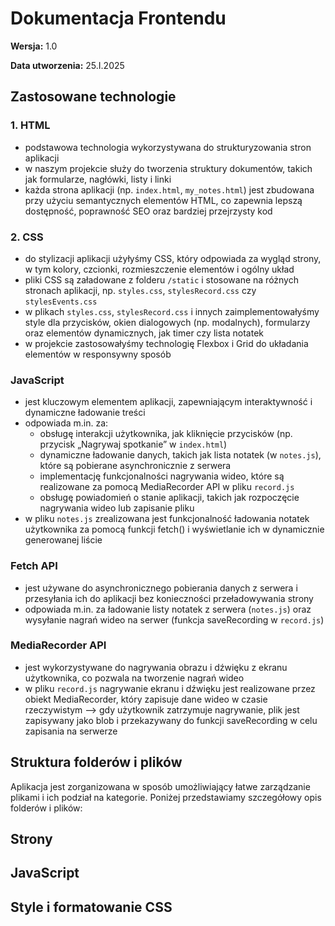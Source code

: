 # Dokumentacja Frontendu

**Wersja:** 1.0

**Data utworzenia:** 25.I.2025

## Zastosowane technologie

### 1. HTML

- podstawowa technologia wykorzystywana do strukturyzowania stron aplikacji
- w naszym projekcie służy do tworzenia struktury dokumentów, takich jak formularze, nagłówki, listy i linki
- każda strona aplikacji (np. `index.html`, `my_notes.html`) jest zbudowana przy użyciu semantycznych elementów HTML, co zapewnia lepszą dostępność, poprawność SEO oraz bardziej przejrzysty kod

### 2. CSS

- do stylizacji aplikacji użyłyśmy CSS, który odpowiada za wygląd strony, w tym kolory, czcionki, rozmieszczenie elementów i ogólny układ
- pliki CSS są załadowane z folderu `/static` i stosowane na różnych stronach aplikacji, np. `styles.css`, `stylesRecord.css` czy `stylesEvents.css`
- w plikach `styles.css`, `stylesRecord.css` i innych zaimplementowałyśmy style dla przycisków, okien dialogowych (np. modalnych), formularzy oraz elementów dynamicznych, jak timer czy lista notatek
- w projekcie zastosowałyśmy technologię Flexbox i Grid do układania elementów w responsywny sposób

### JavaScript

- jest kluczowym elementem aplikacji, zapewniającym interaktywność i dynamiczne ładowanie treści
- odpowiada m.in. za:
    - obsługę interakcji użytkownika, jak kliknięcie przycisków (np. przycisk „Nagrywaj spotkanie” w `index.html`)
    - dynamiczne ładowanie danych, takich jak lista notatek (w `notes.js`), które są pobierane asynchronicznie z serwera
    - implementację funkcjonalności nagrywania wideo, które są realizowane za pomocą MediaRecorder API w pliku `record.js`
    - obsługę powiadomień o stanie aplikacji, takich jak rozpoczęcie nagrywania wideo lub zapisanie pliku
- w pliku `notes.js` zrealizowana jest funkcjonalność ładowania notatek użytkownika za pomocą funkcji fetch() i wyświetlanie ich w dynamicznie generowanej liście

### Fetch API

- jest używane do asynchronicznego pobierania danych z serwera i przesyłania ich do aplikacji bez konieczności przeładowywania strony
- odpowiada m.in. za ładowanie listy notatek z serwera (`notes.js`) oraz wysyłanie nagrań wideo na serwer (funkcja saveRecording w `record.js`)

### MediaRecorder API

- jest wykorzystywane do nagrywania obrazu i dźwięku z ekranu użytkownika, co pozwala na tworzenie nagrań wideo
- w pliku `record.js` nagrywanie ekranu i dźwięku jest realizowane przez obiekt MediaRecorder, który zapisuje dane wideo w czasie rzeczywistym --> gdy użytkownik zatrzymuje nagrywanie, plik jest zapisywany jako blob i przekazywany do funkcji saveRecording w celu zapisania na serwerze


## Struktura folderów i plików

Aplikacja jest zorganizowana w sposób umożliwiający łatwe zarządzanie plikami i ich podział na kategorie. Poniżej przedstawiamy szczegółowy opis folderów i plików:

## Strony


## JavaScript


## Style i formatowanie CSS
